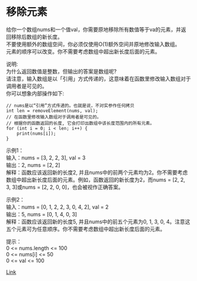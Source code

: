 <h1>移除元素</h1>

给你一个数组nums和一个值val，你需要原地移除所有数值等于va的元素，并返回移除后数组的新长度。<br>
不要使用额外的数组空间，你必须仅使用O(1)额外空间并原地修改输入数组。<br>
元素的顺序可以改变。你不需要考虑数组中超出新长度后面的元素。<br>

说明:<br>
为什么返回数值是整数，但输出的答案是数组呢?<br>
请注意，输入数组是以「引用」方式传递的，这意味着在函数里修改输入数组对于调用者是可见的。<br>
你可以想象内部操作如下:<br>

    // nums是以“引用”方式传递的。也就是说，不对实参作任何拷贝
    int len = removeElement(nums, val);
    // 在函数里修改输入数组对于调用者是可见的。
    // 根据你的函数返回的长度, 它会打印出数组中该长度范围内的所有元素。
    for (int i = 0; i < len; i++) {
        print(nums[i]);
    }

示例1：</br>
输入：nums = [3, 2, 2, 3], val = 3</br>
输出：2, nums = [2, 2]</br>
解释：函数应该返回新的长度2, 并且nums中的前两个元素均为2。你不需要考虑数组中超出新长度后面的元素。例如，函数返回的新长度为2，而nums = [2, 2, 3, 3]或nums = [2, 2, 0, 0]，也会被视作正确答案。</br>

示例2：</br>
输入：nums = [0, 1, 2, 2, 3, 0, 4, 2], val = 2</br>
输出：5, nums = [0, 1, 4, 0, 3]</br>
解释：函数应该返回新的长度5, 并且nums中的前五个元素为0, 1, 3, 0, 4。注意这五个元素可为任意顺序。你不需要考虑数组中超出新长度后面的元素。</br>

提示：</br>
0 <= nums.length <= 100</br>
0 <= nums[i] <= 50</br>
0 <= val <= 100</br>

[Link](https://leetcode-cn.com/problems/remove-element/)